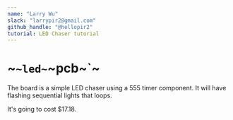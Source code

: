 ```yaml
---
name: "Larry Wu"
slack: "larrypir2@gmail.com"
github_handle: "@hellopir2"
tutorial: LED Chaser tutorial
---
```


# ~`~led~`~pcb~`~

<!-- Describe your board in 2-3 sentences. What are you making? What will it do? -->
The board is a simple LED chaser using a 555 timer component. It will have flashing sequential lights that loops.

<!-- How much is it going to cost? -->
It's going to cost $17.18.

<!-- Tell us a little bit about your design process. What were some challenges? What helped? ***Totally optional*** -->
